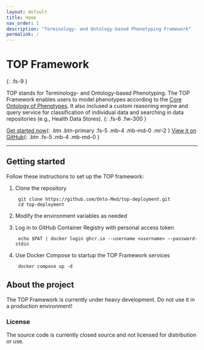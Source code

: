 ```yaml
---
layout: default
title: Home
nav_order: 1
description: "Terminology- and Ontology-based Phenotyping Framework"
permalink: /
---
```


# TOP Framework
{: .fs-9 }

TOP stands for Terminology- and Ontology-based Phenotyping. The TOP Framework enables users to model phenotypes according to the [Core Ontology of Phenotypes](https://github.com/Onto-Med/COP). It also inclused a custom reasoning engine and query service for classification of individual data and searching in data repositories (e.g., Health Data Stores).
{: .fs-6 .fw-300 }

[Get started now](#getting-started){: .btn .btn-primary .fs-5 .mb-4 .mb-md-0 .mr-2 } [View it on GitHub](https://github.com/Onto-Med/top-deployment){: .btn .fs-5 .mb-4 .mb-md-0 }

---

## Getting started
Follow these instructions to set up the TOP framework:

1. Clone the repository

        git clone https://github.com/Onto-Med/top-deployment.git
        cd top-deployment
2. Modify the environment variables as needed
3. Log in to GitHub Container Registry with personal access token

        echo $PAT | docker login ghcr.io --username <username> --password-stdin
4. Use Docker Compose to startup the TOP Framework services

        docker compose up -d

## About the project
The TOP Framework is currently under heavy development. Do not use it in a production environment!

### License
The source code is currently closed source and not licensed for distribution or use.
